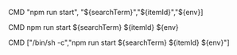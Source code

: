 CMD "npm run start", "${searchTerm}","${itemId}","${env}]

CMD npm run start ${searchTerm} ${itemId} ${env}

CMD ["/bin/sh -c","npm run start ${searchTerm} ${itemId} ${env}"]